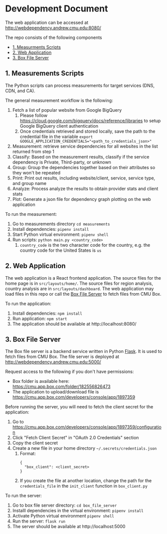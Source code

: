 # Development Document
The web application can be accessed at http://webdependency.andrew.cmu.edu:8080/

The repo consists of the following components
  - [1. Measurments Scripts](#1-measurements-scripts)
  - [2. Web Application](#2-web-application)
  - [3. Box File Server](#3-box-file-server)
  
## 1. Measurements Scripts
The Python scripts can process measurements for target services (DNS, CDN, and CA). 

The general measurement workflow is the following:
1. Fetch a list of popular website from Google BigQuery
    1. Please follow https://cloud.google.com/bigquery/docs/reference/libraries to setup Google BigQuery client authentication
    1. Once credentials retrieved and stored locally, save the path to the credential file in the variable `export GOOGLE_APPLICATION_CREDENTIALS="<path_to_credentials_json>"` 
1. Measurement: retrieve service dependencies for all websites in the list returned from step 1
1. Classify: Based on the measurement results, classify if the service dependency is Private, Third-party, or unknown
1. Group: Group the dependencies together based on their attributes so they won't be repeated
1. Print: Print out results, including website/client, service, service type, and group name
1. Analyze: Process analyze the results to obtain provider stats and client stats
1. Plot: Generate a json file for dependency graph plotting on the web application

To run the measurement:
1. Go to measurements directory `cd measurements`
1. Install dependencies: `pipenv install`
1. Start Python virtual environment: `pipenv shell`
1. Run scripts: `python main.py <country_code>`
    1. `country_code` is the two character code for the country, e.g. the country code for the United States is `us`

## 2. Web Application
The web application is a React frontend application. The source files for the home page is in `src/layouts/home/`. The source files for region analysis, country analysis are in `src/layouts/dashboard`. The web application may load files in this repo or call the [Box File Server](#3-box-file-server) to fetch files from CMU Box.

To run the application:
1. Install dependencies: `npm install`
1. Run application: `npm start`
1. The application should be available at http://localhost:8080/

## 3. Box File Server
The Box file server is a backend service written in Python [Flask](https://flask.palletsprojects.com/en/2.2.x/). It is used to fetch files from CMU Box. The file server is deployed at http://webdependency.andrew.cmu.edu:5000/

Request access to the following if you don't have permissions:
- Box folder is available here: https://cmu.app.box.com/folder/182556826473
- The application to upload/download file is https://cmu.app.box.com/developers/console/app/1897359

Before running the server, you will need to fetch the client secret for the application:
1. Go to https://cmu.app.box.com/developers/console/app/1897359/configuration
1. Click "Fetch Client Secret" in "OAuth 2.0 Credentials" section
1. Copy the client secret
1. Create a new file in your home directory `~/.secrets/credentials.json`
    1. Format:
        ```
        {
          "box_client": <client_secret>
        }
        ```
    1. If you create the file at another location, change the path for the `credentials_file` in the `init_client` function in `box_client.py`

To run the server:
1. Go to box file server directory: `cd box_file_server`
1. Installl dependencies in the virtual environment: `pipenv install`
1. Activate Python virtual environment `pipenv shell`
1. Run the server: `flask run`
1. The server should be available at http://localhost:5000